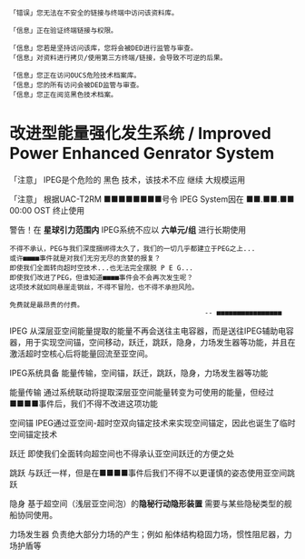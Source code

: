 	「错误」您无法在不安全的链接与终端中访问该资料库。
	
	「信息」正在验证终端链接与权限。
	
	「信息」您若是坚持访问该库，您将会被DED进行监管与审查。
	「信息」对资料进行拷贝/使用第三方终端/链接，会导致不可逆的后果。
	
	「信息」您正在访问OUCS危险技术档案库。
	「信息」您的所有访问会被DED监管与审查。
	「信息」您正在阅览黑色技术档案。

# 改进型能量强化发生系统 / Improved Power Enhanced Genrator System

「注意」 IPEG是个危险的 黑色 技术，该技术不应 继续 大规模运用

「注意」 根据UAC-T2RM ■■■■■■■■号令 IPEG System因在 ■■.■■.■■ 00:00 OST 终止使用

警告！在 **星球引力范围内** IPEG系统不应以 **六单元/组** 进行长期使用

	不得不承认，PEG与我们深度捆绑得太久了，我们的一切几乎都建立于PEG之上...
	或许■■■■事件就是对我们无穷无尽的贪婪的报复？
	即使我们全面转向超时空技术...也无法完全摆脱 P E G...
	即使我们改进了PEG，但谁知道■■■■事件会不会再次发生呢？
	这项技术就如同悬崖走钢丝，不得不冒险，也不得不承担风险。
	
	免费就是最昂贵的付费。
													-- ■■■■■■■■■■■■■■■■


IPEG 从深层亚空间能量提取的能量不再会送往主电容器，而是送往IPEG辅助电容器，用于实现空间锚，空间移动，跃迁，跳跃，隐身，力场发生器等功能，并且在激活超时空核心后将能量回流至亚空间。



IPEG系统具备 能量传输，空间锚，跃迁，跳跃，隐身，力场发生器等功能

能量传输 通过系统联动将提取深层亚空间能量转变为可使用的能量，但经过■■■■事件后，我们不得不改进这项功能

空间锚 IPEG通过亚空间-超时空双向锚定技术来实现空间锚定，因此也诞生了临时空间锚定技术

跃迁 即使我们全面转向超空间也不得承认亚空间跃迁的方便之处

跳跃 与跃迁一样，但是在■■■■事件后我们不得不以更谨慎的姿态使用亚空间跳跃

隐身 基于超空间（浅层亚空间泡）的**隐秘行动隐形装置** 需要与某些隐秘类型的舰船协同使用。

力场发生器 负责绝大部分力场的产生；例如 船体结构稳固力场，惯性阻尼器，力场护盾等



